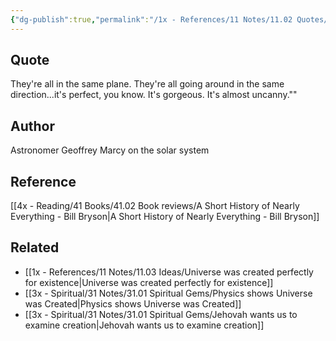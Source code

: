 ```yaml
---
{"dg-publish":true,"permalink":"/1x - References/11 Notes/11.02 Quotes/Solar system is perfect. Gorgeous. Its almost uncanny - Geoffrey Marcy/","title":"Solar system is perfect. Gorgeous. Its almost uncanny - Geoffrey Marcy","noteIcon":""}
---
```



## Quote
They're all in the same plane. They're all going around in the same direction...it's perfect, you know. It's gorgeous. It's almost uncanny.""

## Author
Astronomer Geoffrey Marcy on the solar system

## Reference
[[4x - Reading/41 Books/41.02 Book reviews/A Short History of Nearly Everything - Bill Bryson\|A Short History of Nearly Everything - Bill Bryson]]

## Related
- [[1x - References/11 Notes/11.03 Ideas/Universe was created perfectly for existence\|Universe was created perfectly for existence]]
- [[3x - Spiritual/31 Notes/31.01 Spiritual Gems/Physics shows Universe was Created\|Physics shows Universe was Created]]
- [[3x - Spiritual/31 Notes/31.01 Spiritual Gems/Jehovah wants us to examine creation\|Jehovah wants us to examine creation]]